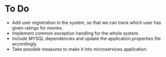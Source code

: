 # To Do
- Add user registration in the system, so that we can track which user has given ratings for movies. 
- Implement common exception handling for the whole system.
- Include MYSQL dependencies and update the application.properties file accordingly.
- Take possible measures to make it into microservices application.